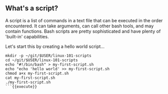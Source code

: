 ## What's a script?

A script is a list of commands in a text file that can be executed in the order encountered. It can take arguments, can
call other bash tools, and may contain functions. Bash scripts are pretty sophisticated and have plenty of 'built-in' capabilities.

Let's start this by creating a hello world script...

```
mkdir -p ~/git/$USER/linux-101-scripts
cd ~/git/$USER/linux-101-scripts
echo "#!/bin/bash" > my-first-script.sh
echo "echo 'hello world' >> my-first-script.sh
chmod a+x my-first-script.sh
cat my-first-script.sh
./my-first-script.sh
```{{execute}}



